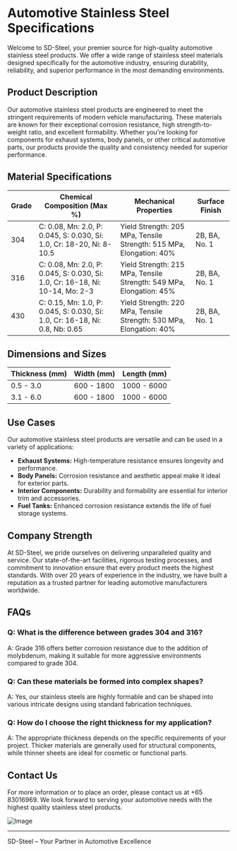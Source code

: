 # Automotive Stainless Steel Specifications

Welcome to SD-Steel, your premier source for high-quality automotive stainless steel products. We offer a wide range of stainless steel materials designed specifically for the automotive industry, ensuring durability, reliability, and superior performance in the most demanding environments.

## Product Description

Our automotive stainless steel products are engineered to meet the stringent requirements of modern vehicle manufacturing. These materials are known for their exceptional corrosion resistance, high strength-to-weight ratio, and excellent formability. Whether you're looking for components for exhaust systems, body panels, or other critical automotive parts, our products provide the quality and consistency needed for superior performance.

## Material Specifications

| **Grade** | **Chemical Composition (Max %)** | **Mechanical Properties** | **Surface Finish** |
|-----------|----------------------------------|---------------------------|--------------------|
| 304       | C: 0.08, Mn: 2.0, P: 0.045, S: 0.030, Si: 1.0, Cr: 18-20, Ni: 8-10.5 | Yield Strength: 205 MPa, Tensile Strength: 515 MPa, Elongation: 40% | 2B, BA, No. 1 |
| 316       | C: 0.08, Mn: 2.0, P: 0.045, S: 0.030, Si: 1.0, Cr: 16-18, Ni: 10-14, Mo: 2-3 | Yield Strength: 215 MPa, Tensile Strength: 549 MPa, Elongation: 45% | 2B, BA, No. 1 |
| 430       | C: 0.15, Mn: 1.0, P: 0.045, S: 0.030, Si: 1.0, Cr: 16-18, Ni: 0.8, Nb: 0.65 | Yield Strength: 220 MPa, Tensile Strength: 530 MPa, Elongation: 40% | 2B, BA, No. 1 |

## Dimensions and Sizes

| **Thickness (mm)** | **Width (mm)** | **Length (mm)** |
|--------------------|----------------|-----------------|
| 0.5 - 3.0          | 600 - 1800     | 1000 - 6000     |
| 3.1 - 6.0          | 600 - 1800     | 1000 - 6000     |

## Use Cases

Our automotive stainless steel products are versatile and can be used in a variety of applications:

- **Exhaust Systems:** High-temperature resistance ensures longevity and performance.
- **Body Panels:** Corrosion resistance and aesthetic appeal make it ideal for exterior parts.
- **Interior Components:** Durability and formability are essential for interior trim and accessories.
- **Fuel Tanks:** Enhanced corrosion resistance extends the life of fuel storage systems.

## Company Strength

At SD-Steel, we pride ourselves on delivering unparalleled quality and service. Our state-of-the-art facilities, rigorous testing processes, and commitment to innovation ensure that every product meets the highest standards. With over 20 years of experience in the industry, we have built a reputation as a trusted partner for leading automotive manufacturers worldwide.

## FAQs

### Q: What is the difference between grades 304 and 316?
A: Grade 316 offers better corrosion resistance due to the addition of molybdenum, making it suitable for more aggressive environments compared to grade 304.

### Q: Can these materials be formed into complex shapes?
A: Yes, our stainless steels are highly formable and can be shaped into various intricate designs using standard fabrication techniques.

### Q: How do I choose the right thickness for my application?
A: The appropriate thickness depends on the specific requirements of your project. Thicker materials are generally used for structural components, while thinner sheets are ideal for cosmetic or functional parts.

## Contact Us

For more information or to place an order, please contact us at +65 83016969. We look forward to serving your automotive needs with the highest quality stainless steel products.

![Image](https://github.com/user-attachments/assets/2567258e-e124-4816-932d-1809bd27ef0b)

---

SD-Steel – Your Partner in Automotive Excellence